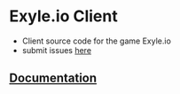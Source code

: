 # Exyle.io Client

- Client source code for the game Exyle.io
- submit issues [here](https://github.com/exyleio/exyleio/issues)

## [Documentation](https://github.com/exyleio/exyleio/tree/master/docs/guides/developers/projects/exyleio-client)
